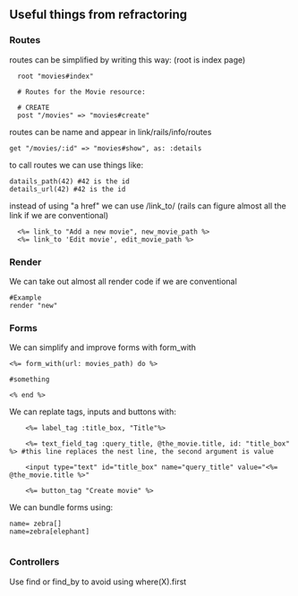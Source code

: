 ## Useful things from refractoring

### Routes

routes can be simplified by writing this way: (root is index page)

```
  root "movies#index"

  # Routes for the Movie resource:

  # CREATE
  post "/movies" => "movies#create"
```

routes can be name and appear in link/rails/info/routes

```
get "/movies/:id" => "movies#show", as: :details
```

to call routes we can use things like:

```
datails_path(42) #42 is the id
details_url(42) #42 is the id
```

instead of using "a href" we can use /link_to/ (rails can figure almost all the link if we are conventional)
  
 ```
   <%= link_to "Add a new movie", new_movie_path %>
   <%= link_to 'Edit movie', edit_movie_path %>
 ```
 ### Render
 
 We can take out almost all render code if we are conventional
 
 ```
 #Example
 render "new"
 ```
### Forms

We can simplify and improve forms with form_with

```
<%= form_with(url: movies_path) do %>

#something

<% end %>
```
We can replate tags, inputs and buttons with:

```
    <%= label_tag :title_box, "Title"%>

    <%= text_field_tag :query_title, @the_movie.title, id: "title_box" %> #this line replaces the nest line, the second argument is value

    <input type="text" id="title_box" name="query_title" value="<%= @the_movie.title %>"
    
    <%= button_tag "Create movie" %>
```

We can bundle forms using:

```
name= zebra[]
name=zebra[elephant]


```
### Controllers

Use find or find_by to avoid using where(X).first


